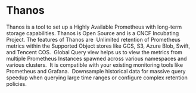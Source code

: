 # Thanos
Thanos is a tool to set up a Highly Available Prometheus with long-term storage capabilities. Thanos is Open Source and is a CNCF Incubating Project. The features of Thanos are 
Unlimited retention of Prometheus metrics within the Supported Object stores like GCS, S3, Azure Blob, Swift, and Tencent COS. 
Global Query view helps us to view the metrics from multiple Prometheus Instances spawned across various namespaces and various clusters. 
It is compatible with your existing monitoring tools like Prometheus and Grafana. 
Downsample historical data for massive query speedup when querying large time ranges or configure complex retention policies.
